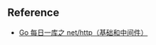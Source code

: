 ## Reference
- [ Go 每日一库之 net/http（基础和中间件）](https://darjun.github.io/2021/07/13/in-post/godailylib/nethttp/)




